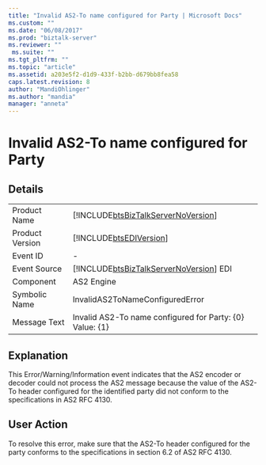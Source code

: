 ```yaml
---
title: "Invalid AS2-To name configured for Party | Microsoft Docs"
ms.custom: ""
ms.date: "06/08/2017"
ms.prod: "biztalk-server"
ms.reviewer: ""
 ms.suite: ""
ms.tgt_pltfrm: ""
ms.topic: "article"
ms.assetid: a203e5f2-d1d9-433f-b2bb-d679bb8fea58
caps.latest.revision: 8
author: "MandiOhlinger"
ms.author: "mandia"
manager: "anneta"
---
```

# Invalid AS2-To name configured for Party
## Details  
  
|||  
|-|-|  
|Product Name|[!INCLUDE[btsBizTalkServerNoVersion](../includes/btsbiztalkservernoversion-md.md)]|  
|Product Version|[!INCLUDE[btsEDIVersion](../includes/btsediversion-md.md)]|  
|Event ID|-|  
|Event Source|[!INCLUDE[btsBizTalkServerNoVersion](../includes/btsbiztalkservernoversion-md.md)] EDI|  
|Component|AS2 Engine|  
|Symbolic Name|InvalidAS2ToNameConfiguredError|  
|Message Text|Invalid AS2-To name configured for Party: {0}   Value: {1}|  
  
## Explanation  
 This Error/Warning/Information event indicates that the AS2 encoder or decoder could not process the AS2 message because the value of the AS2-To header configured for the identified party did not conform to the specifications in AS2 RFC 4130.  
  
## User Action  
 To resolve this error, make sure that the AS2-To header configured for the party conforms to the specifications in section 6.2 of AS2 RFC 4130.